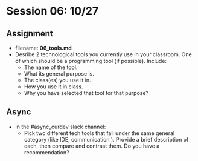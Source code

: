 # Session 06: 10/27
## Assignment
*  filename: **06_tools.md**
* Desribe 2 technological tools you currently use in your classroom. One of which should be a programming tool (if possible). Include:
  - The name of the tool.
  - What its general purpose is.
  - The class(es) you use it in.
  - How you use it in class.
  - Why you have selected that tool for that purpose?

## Async
* In the \#async_curdev slack channel:
  - Pick two different tech tools that fall under the same general category (like IDE, communication ). Provide a brief description of each, then compare and contrast them. Do you have a recommendation?
